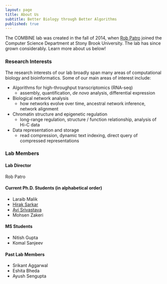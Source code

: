 ```yaml
---
layout: page
title: About Us
subtitle: Better Biology through Better Algorithms
published: true
---
```


The COMBINE lab was created in the fall of 2014, when [Rob Patro](http://www.robpatro.com) joined the Computer Science Department at Stony Brook University.  The lab has since grown considerably.  Learn more about us below!

### Research Interests

The research interests of our lab broadly span many areas of computational biology and bioinformatics.  Some of our main areas of interest include:

  * Algorithms for high-throughput transcriptomics (RNA-seq)
    * assembly, quantification, *de novo* analysis, differential expression
  * Biological network analysis 
    * how networks evolve over time, ancestral network inference, network alignment
  * Chromatin structure and epigenetic regulation
    * long-range regulation, structure / function relationship, analysis of Hi-C data
  * Data representation and storage
    * read compression, dynamic text indexing, direct query of compressed representations
  
### Lab Members 

#### Lab Director
Rob Patro

#### Current Ph.D. Students (in alphabetical order)
 * Laraib Malik
 * [Hirak Sarkar](https://sites.google.com/a/cs.stonybrook.edu/hirak/)
 * [Avi Srivastava](http://k3yavi.github.io/)
 * Mohsen Zakeri

#### MS Students
 * Nitish Gupta
 * Komal Sanjeev

#### Past Lab Members
 * Srikant Aggarwal
 * Eshita Bheda
 * Ayush Sengupta
